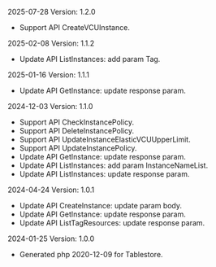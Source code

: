 2025-07-28 Version: 1.2.0
- Support API CreateVCUInstance.


2025-02-08 Version: 1.1.2
- Update API ListInstances: add param Tag.


2025-01-16 Version: 1.1.1
- Update API GetInstance: update response param.


2024-12-03 Version: 1.1.0
- Support API CheckInstancePolicy.
- Support API DeleteInstancePolicy.
- Support API UpdateInstanceElasticVCUUpperLimit.
- Support API UpdateInstancePolicy.
- Update API GetInstance: update response param.
- Update API ListInstances: add param InstanceNameList.
- Update API ListInstances: update response param.


2024-04-24 Version: 1.0.1
- Update API CreateInstance: update param body.
- Update API GetInstance: update response param.
- Update API ListTagResources: update response param.


2024-01-25 Version: 1.0.0
- Generated php 2020-12-09 for Tablestore.

